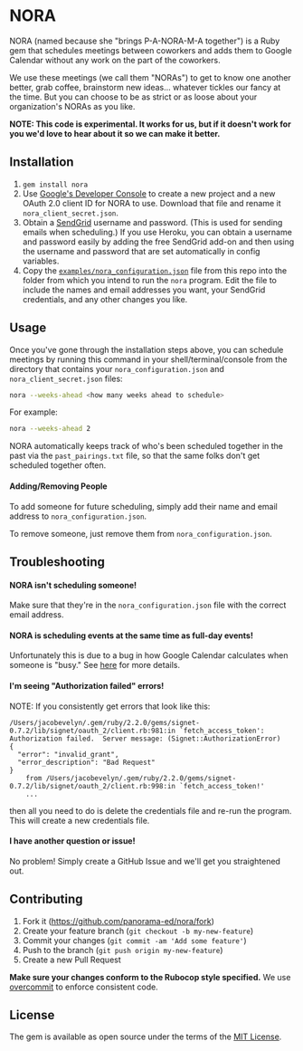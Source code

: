 # NORA

NORA (named because she "brings P-A-NORA-M-A together") is a Ruby gem that
schedules meetings between coworkers and adds them to Google Calendar without
any work on the part of the coworkers.

We use these meetings (we call them "NORAs") to get to know one another better,
grab coffee, brainstorm new ideas... whatever tickles our fancy
at the time. But you can choose to be as strict or as loose about your
organization's NORAs as you like.

**NOTE: This code is experimental. It works for us, but if it doesn't work for
you we'd love to hear about it so we can make it better.**

## Installation

1. `gem install nora`
2. Use [Google's Developer Console](https://console.developers.google.com/projectselector/apis/credentials)
to create a new project and a new OAuth 2.0 client ID for NORA to use. Download
that file and rename it `nora_client_secret.json`.
3. Obtain a [SendGrid](https://sendgrid.com) username and password. (This is
used for sending emails when scheduling.) If you use Heroku, you can obtain a
username and password easily by adding the free SendGrid add-on and then using
the username and password that are set automatically in config variables.
4. Copy the [`examples/nora_configuration.json`](https://github.com/panorama-ed/nora/blob/master/examples/nora_configuration.json) file from this repo into the folder from
which you intend to run the `nora` program. Edit the file to include the names
and email addresses you want, your SendGrid credentials, and any other changes
you like.

## Usage

Once you've gone through the installation steps above, you can schedule meetings
by running this command in your shell/terminal/console from the directory that
contains your `nora_configuration.json` and `nora_client_secret.json` files:

```bash
nora --weeks-ahead <how many weeks ahead to schedule>
```

For example:

```bash
nora --weeks-ahead 2
```

NORA automatically keeps track of who's been scheduled together in the past via
the `past_pairings.txt` file, so that the same folks don't get scheduled
together often.

#### Adding/Removing People

To add someone for future scheduling, simply add their name and email address
to `nora_configuration.json`.

To remove someone, just remove them from `nora_configuration.json`.

## Troubleshooting

#### NORA isn't scheduling someone!

Make sure that they're in the `nora_configuration.json` file with the correct
email address.

#### NORA is scheduling events at the same time as full-day events!

Unfortunately this is due to a bug in how Google Calendar calculates when
someone is "busy." See
[here](https://productforums.google.com/forum/#!topic/calendar/qAOwI540nu4) for
more details.

#### I'm seeing "Authorization failed" errors!

NOTE: If you consistently get errors that look like this:

```
/Users/jacobevelyn/.gem/ruby/2.2.0/gems/signet-0.7.2/lib/signet/oauth_2/client.rb:981:in `fetch_access_token': Authorization failed.  Server message: (Signet::AuthorizationError)
{
  "error": "invalid_grant",
  "error_description": "Bad Request"
}
    from /Users/jacobevelyn/.gem/ruby/2.2.0/gems/signet-0.7.2/lib/signet/oauth_2/client.rb:998:in `fetch_access_token!'
    ...
```

then all you need to do is delete the credentials file and re-run the program.
This will create a new credentials file.

#### I have another question or issue!

No problem! Simply create a GitHub Issue and we'll get you straightened out.

## Contributing

1. Fork it (https://github.com/panorama-ed/nora/fork)
2. Create your feature branch (`git checkout -b my-new-feature`)
3. Commit your changes (`git commit -am 'Add some feature'`)
4. Push to the branch (`git push origin my-new-feature`)
5. Create a new Pull Request

**Make sure your changes conform to the Rubocop style specified.** We use
[overcommit](https://github.com/causes/overcommit) to enforce consistent code.

## License

The gem is available as open source under the terms of the [MIT License](https://github.com/panorama-ed/nora/blob/master/LICENSE.txt).
